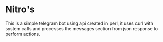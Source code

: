 # Nitro's

This is a simple telegram bot using api created in perl, it uses curl with system calls and processes the messages section from json response to perform actions.

